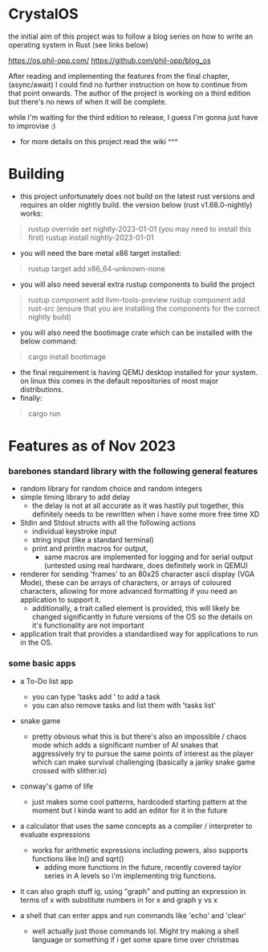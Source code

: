 # CrystalOS

the initial aim of this project was to follow a blog series on how to write an operating system in Rust (see links below)

https://os.phil-opp.com/
https://github.com/phil-opp/blog_os

After reading and implementing the features from the final chapter, (async/await) I could find no further instruction on how to continue 
from that point onwards. The author of the project is working on a third edition but there's no news of when it will be complete.

while I'm waiting for the third edition to release, I guess I'm gonna just have to improvise :)

- for more details on this project read the wiki ^^^

# Building
- this project unfortunately does not build on the latest rust versions and requires an older nightly build. 
the version below (rust v1.68.0-nightly) works:
> rustup override set nightly-2023-01-01
  (you may need to install this first)
> rustup install nightly-2023-01-01
- you will need the bare metal x86 target installed:
> rustup target add x86_64-unknown-none
- you will also need several extra rustup components to build the project
> rustup component add llvm-tools-preview
> rustup component add rust-src
  (ensure that you are installing the components for the correct nightly build)
- you will also need the bootimage crate which can be installed with the below command:
> cargo install bootimage
- the final requirement is having QEMU desktop installed for your system. on linux this comes in the default repositories of most major distributions.
- finally:
> cargo run


# Features as of Nov 2023

### barebones standard library with the following general features
  - random library for random choice and random integers
  - simple timing library to add delay
    - the delay is not at all accurate as it was hastily put together, this definitely needs to be rewritten
      when i have some more free time XD
  - Stdin and Stdout structs with all the following actions
    - individual keystroke input
    - string input (like a standard terminal)
    - print and println macros for output,
      - same macros are implemented for logging and for serial output (untested using real hardware, does definitely work in QEMU)
  - renderer for sending 'frames' to an 80x25 character ascii display (VGA Mode), these can be arrays of characters, or arrays
    of coloured characters, allowing for more advanced formatting if you need an application to support it.
    - additionally, a trait called element is provided, this will likely be changed significantly in future versions of the OS so the
      details on it's functionality are not important
  - application trait that provides a standardised way for applications to run in the OS.

### some basic apps
  - a To-Do list app
    - you can type 'tasks add <task name>' to add a task
    - you can also remove tasks and list them with 'tasks list'
  - snake game
    - pretty obvious what this is but there's also an impossible / chaos mode which adds
      a significant number of AI snakes that aggressively try to pursue the same points of interest
      as the player which can make survival challenging
      (basically a janky snake game crossed with slither.io)
  - conway's game of life
    - just makes some cool patterns, hardcoded starting pattern at the moment but I kinda want to add an editor for it in the future
  - a calculator that uses the same concepts as a compiler / interpreter to evaluate expressions
    - works for arithmetic expressions including powers, also supports functions like ln() and sqrt()
      - adding more functions in the future, recently covered taylor series in A levels so i'm implementing trig functions.
  - it can also graph stuff ig, using "graph" and putting an expression in terms of x with substitute numbers in for x and graph
    y vs x

  - a shell that can enter apps and run commands like 'echo' and 'clear'
    - well actually just those commands lol. Might try making a shell language or something if i get some spare time over christmas
